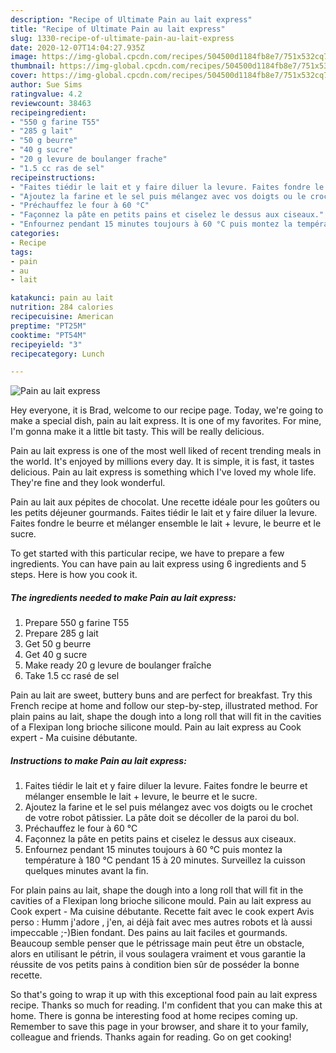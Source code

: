 ```yaml
---
description: "Recipe of Ultimate Pain au lait express"
title: "Recipe of Ultimate Pain au lait express"
slug: 1330-recipe-of-ultimate-pain-au-lait-express
date: 2020-12-07T14:04:27.935Z
image: https://img-global.cpcdn.com/recipes/504500d1184fb8e7/751x532cq70/pain-au-lait-express-photo-principale-de-la-recette.jpg
thumbnail: https://img-global.cpcdn.com/recipes/504500d1184fb8e7/751x532cq70/pain-au-lait-express-photo-principale-de-la-recette.jpg
cover: https://img-global.cpcdn.com/recipes/504500d1184fb8e7/751x532cq70/pain-au-lait-express-photo-principale-de-la-recette.jpg
author: Sue Sims
ratingvalue: 4.2
reviewcount: 38463
recipeingredient:
- "550 g farine T55"
- "285 g lait"
- "50 g beurre"
- "40 g sucre"
- "20 g levure de boulanger frache"
- "1.5 cc ras de sel"
recipeinstructions:
- "Faites tiédir le lait et y faire diluer la levure. Faites fondre le beurre et mélanger ensemble le lait + levure, le beurre et le sucre."
- "Ajoutez la farine et le sel puis mélangez avec vos doigts ou le crochet de votre robot pâtissier. La pâte doit se décoller de la paroi du bol."
- "Préchauffez le four à 60 °C"
- "Façonnez la pâte en petits pains et ciselez le dessus aux ciseaux."
- "Enfournez pendant 15 minutes toujours à 60 °C puis montez la température à 180 °C pendant 15 à 20 minutes. Surveillez la cuisson quelques minutes avant la fin."
categories:
- Recipe
tags:
- pain
- au
- lait

katakunci: pain au lait 
nutrition: 284 calories
recipecuisine: American
preptime: "PT25M"
cooktime: "PT54M"
recipeyield: "3"
recipecategory: Lunch

---
```



![Pain au lait express](https://img-global.cpcdn.com/recipes/504500d1184fb8e7/751x532cq70/pain-au-lait-express-photo-principale-de-la-recette.jpg)

Hey everyone, it is Brad, welcome to our recipe page. Today, we're going to make a special dish, pain au lait express. It is one of my favorites. For mine, I'm gonna make it a little bit tasty. This will be really delicious.

Pain au lait express is one of the most well liked of recent trending meals in the world. It's enjoyed by millions every day. It is simple, it is fast, it tastes delicious. Pain au lait express is something which I've loved my whole life. They're fine and they look wonderful.

Pain au lait aux pépites de chocolat. Une recette idéale pour les goûters ou les petits déjeuner gourmands. Faites tiédir le lait et y faire diluer la levure. Faites fondre le beurre et mélanger ensemble le lait + levure, le beurre et le sucre.


To get started with this particular recipe, we have to prepare a few ingredients. You can have pain au lait express using 6 ingredients and 5 steps. Here is how you cook it.

<!--inarticleads1-->

##### The ingredients needed to make Pain au lait express:

1. Prepare 550 g farine T55
1. Prepare 285 g lait
1. Get 50 g beurre
1. Get 40 g sucre
1. Make ready 20 g levure de boulanger fraîche
1. Take 1.5 cc rasé de sel


Pain au lait are sweet, buttery buns and are perfect for breakfast. Try this French recipe at home and follow our step-by-step, illustrated method. For plain pains au lait, shape the dough into a long roll that will fit in the cavities of a Flexipan long brioche silicone mould. Pain au lait express au Cook expert - Ma cuisine débutante. 

<!--inarticleads2-->

##### Instructions to make Pain au lait express:

1. Faites tiédir le lait et y faire diluer la levure. Faites fondre le beurre et mélanger ensemble le lait + levure, le beurre et le sucre.
1. Ajoutez la farine et le sel puis mélangez avec vos doigts ou le crochet de votre robot pâtissier. La pâte doit se décoller de la paroi du bol.
1. Préchauffez le four à 60 °C
1. Façonnez la pâte en petits pains et ciselez le dessus aux ciseaux.
1. Enfournez pendant 15 minutes toujours à 60 °C puis montez la température à 180 °C pendant 15 à 20 minutes. Surveillez la cuisson quelques minutes avant la fin.


For plain pains au lait, shape the dough into a long roll that will fit in the cavities of a Flexipan long brioche silicone mould. Pain au lait express au Cook expert - Ma cuisine débutante. Recette fait avec le cook expert Avis perso : Humm j&#39;adore , j&#39;en, ai déjà fait avec mes autres robots et là aussi impeccable ;-)Bien fondant. Des pains au lait faciles et gourmands. Beaucoup semble penser que le pétrissage main peut être un obstacle, alors en utilisant le pétrin, il vous soulagera vraiment et vous garantie la réussite de vos petits pains à condition bien sûr de posséder la bonne recette. 

So that's going to wrap it up with this exceptional food pain au lait express recipe. Thanks so much for reading. I'm confident that you can make this at home. There is gonna be interesting food at home recipes coming up. Remember to save this page in your browser, and share it to your family, colleague and friends. Thanks again for reading. Go on get cooking!
